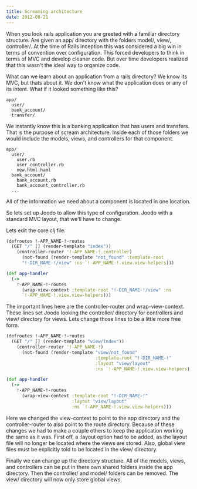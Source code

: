 ```yaml
---
title: Screaming architecture
date: 2012-08-21
---
```


When you look rails application you are greeted with a familiar
directory structure. Are given an app/ directory with the folders model/,
view/, controller/. At the time of Rails inception this was considered a big
win in terms of convention over configuration. This forced developers to think
in terms of MVC and develop cleaner code. But over time developers realized
that this wasn't the ideal way to organize code.

What can we learn about an application from a rails directory? We know its
MVC, but thats about it. We don't know what the application does or any of its
intent. What if it looked something like this?

    app/
      user/
      bank_account/
      transfer/

We instantly know this is a banking application that has users and transfers.
That is the purpose of scream architecture. Inside each of those folders we
would include the models, views, and controllers for that component.

    app/
      user/
        user.rb
        user_controller.rb
        new.html.haml
      bank_account/
        bank_account.rb
        bank_account_controller.rb
      ...

All of the information we need about a component is located in one location.

So lets set up Joodo to allow this type of configuration. Joodo with a standard
MVC layout, that we'll have to change.

Lets edit the core.clj file.

```clojure
(defroutes !-APP_NAME-!-routes
  (GET "/" [] (render-template "index"))
    (controller-router '!-APP_NAME-!.controller)
      (not-found (render-template "not_found" :template-root
      "!-DIR_NAME-!/view" :ns `!-APP_NAME-!.view.view-helpers)))

(def app-handler
  (->
    !-APP_NAME-!-routes
      (wrap-view-context :template-root "!-DIR_NAME-!/view" :ns
      `!-APP_NAME-!.view.view-helpers)))
```

The important lines here are the controller-router and wrap-view-context. These
lines set Joodo looking the controller/ directory for controllers and view/
directory for views. Lets change those lines to be a little more free form.

```clojure
(defroutes !-APP_NAME-!-routes
  (GET "/" [] (render-template "view/index"))
    (controller-router '!-APP_NAME-!)
      (not-found (render-template "view/not_found"
                                  :template-root "!-DIR_NAME-!"
                                  :layout "view/layout"
                                  :ns `!-APP_NAME-!.view.view-helpers)))

(def app-handler
  (->
    !-APP_NAME-!-routes
      (wrap-view-context :template-root "!-DIR_NAME-!"
                         :layout "view/layout"
                         :ns `!-APP_NAME-!.view.view-helpers)))
```

Here we changed the view-context to point to the app directory and the
controller-router to also point to the route directory. Because of these
changes we had to make a couple others to keep the application working the same
as it was. First off, a :layout option had to be added, as the layout file
will no longer be located where the views are stored. Also, global view files
must be explicitly told to be located in the view/ directory.

Finally we can change up the directory structure. All of the models, views,
and controllers can be put in there own shared folders inside the app
directory. Then the controller/ and model/ folders can be removed. The view/
directory will now only store global views.
